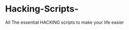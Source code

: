 # Hacking-Scripts-
All The essential HACKING scripts to make your life easier 

<a href="https://media.giphy.com/media/MM0Jrc8BHKx3y/giphy.gif" title="Hackerman"/></a>

